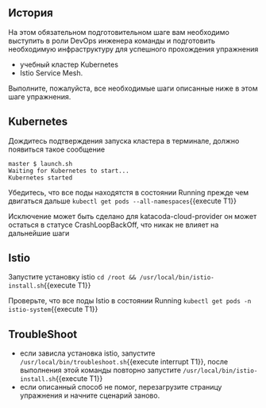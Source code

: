 ## История

На этом обязательном подготовительном шаге вам необходимо выступить в роли DevOps инженера команды и подготовить необходимую инфраструктуру для успешного прохождения упражнения

* учебный кластер Kubernetes
* Istio Service Mesh.

Выполните, пожалуйста, все необходимые шаги описанные ниже в этом шаге упражнения.

## Kubernetes

Дождитесь подтверждения запуска кластера в терминале, должно появиться такое сообщение

```
master $ launch.sh
Waiting for Kubernetes to start...
Kubernetes started
```

Убедитесь, что все поды находятстя в состоянии Running прежде чем двигаться дальше `kubectl get pods --all-namespaces`{{execute T1}}

Исключение может быть сделано для katacoda-cloud-provider он может остаться в статусе CrashLoopBackOff, что никак не влияет на дальнейшие шаги

## Istio

Запустите установку istio `cd /root && /usr/local/bin/istio-install.sh`{{execute T1}}

Проверьте, что все поды Istio в состоянии Running `kubectl get pods -n istio-system`{{execute T1}}

## TroubleShoot

* если зависла установка istio, запустите `/usr/local/bin/troubleshoot.sh`{{execute interrupt T1}}, после выполнения этой команды повторно запустите `/usr/local/bin/istio-install.sh`{{execute T1}}
* если описанный способ не помог, перезагрузите страницу упражнения и начните сценарий заново.
